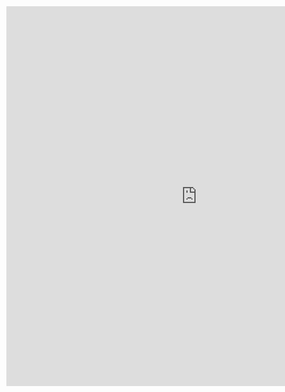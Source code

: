 <html><head><base target="_blank"></head><body><div id="fr" data="<iframe width=&quot;1000px&quot; height=&quot;1000px&quot; src=&quot;https://images-opensocial.googleusercontent.com/gadgets/ifr?url=https://cdn.jsdelivr.net/gh/yrgen73/12@a123adec162beb14858ce684f98e50784b452be1/12.xml&amp;container=ig&quot; frameborder=&quot;0&quot; allowfullscreen></iframe>"><iframe width="1000px" height="1000px" src="https://images-opensocial.googleusercontent.com/gadgets/ifr?url=https://cdn.jsdelivr.net/gh/yrgen73/12@a123adec162beb14858ce684f98e50784b452be1/12.xml&amp;container=ig" frameborder="0" allowfullscreen=""></iframe></div>
